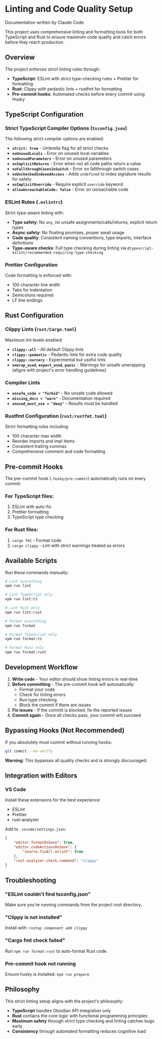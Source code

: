 # Linting and Code Quality Setup

Documentation written by Claude Code

This project uses comprehensive linting and formatting tools for both TypeScript and Rust to ensure maximum code quality and catch errors before they reach production.

## Overview

The project enforces strict linting rules through:

- **TypeScript**: ESLint with strict type-checking rules + Prettier for formatting
- **Rust**: Clippy with pedantic lints + rustfmt for formatting
- **Pre-commit hooks**: Automated checks before every commit using Husky

## TypeScript Configuration

### Strict TypeScript Compiler Options (`tsconfig.json`)

The following strict compiler options are enabled:

- **`strict: true`** - Umbrella flag for all strict checks
- **`noUnusedLocals`** - Error on unused local variables
- **`noUnusedParameters`** - Error on unused parameters
- **`noImplicitReturns`** - Error when not all code paths return a value
- **`noFallthroughCasesInSwitch`** - Error on fallthrough switch cases
- **`noUncheckedIndexedAccess`** - Adds `undefined` to index signature results for safety
- **`noImplicitOverride`** - Require explicit `override` keyword
- **`allowUnreachableCode: false`** - Error on unreachable code

### ESLint Rules (`.eslintrc`)

Strict type-aware linting with:

- **Type safety**: No `any`, no unsafe assignments/calls/returns, explicit return types
- **Async safety**: No floating promises, proper await usage
- **Code quality**: Consistent naming conventions, type imports, interface definitions
- **Type-aware checks**: Full type checking during linting via `@typescript-eslint/recommended-requiring-type-checking`

### Prettier Configuration

Code formatting is enforced with:

- 100 character line width
- Tabs for indentation
- Semicolons required
- LF line endings

## Rust Configuration

### Clippy Lints (`rust/Cargo.toml`)

Maximum lint levels enabled:

- **`clippy::all`** - All default Clippy lints
- **`clippy::pedantic`** - Pedantic lints for extra code quality
- **`clippy::nursery`** - Experimental but useful lints
- **`unwrap_used`**, **`expect_used`**, **`panic`** - Warnings for unsafe unwrapping (aligns with project's error handling guidelines)

### Compiler Lints

- **`unsafe_code = "forbid"`** - No unsafe code allowed
- **`missing_docs = "warn"`** - Documentation required
- **`unused_must_use = "deny"`** - Results must be handled

### Rustfmt Configuration (`rust/rustfmt.toml`)

Strict formatting rules including:

- 100 character max width
- Reorder imports and impl items
- Consistent trailing commas
- Comprehensive comment and code formatting

## Pre-commit Hooks

The pre-commit hook (`.husky/pre-commit`) automatically runs on every commit:

### For TypeScript files:

1. ESLint with auto-fix
2. Prettier formatting
3. TypeScript type checking

### For Rust files:

1. `cargo fmt` - Format code
2. `cargo clippy` - Lint with strict warnings treated as errors

## Available Scripts

Run these commands manually:

```bash
# Lint everything
npm run lint

# Lint TypeScript only
npm run lint:ts

# Lint Rust only
npm run lint:rust

# Format everything
npm run format

# Format TypeScript only
npm run format:ts

# Format Rust only
npm run format:rust
```

## Development Workflow

1. **Write code** - Your editor should show linting errors in real-time
2. **Before committing** - The pre-commit hook will automatically:
   - Format your code
   - Check for linting errors
   - Run type checking
   - Block the commit if there are issues
3. **Fix issues** - If the commit is blocked, fix the reported issues
4. **Commit again** - Once all checks pass, your commit will succeed

## Bypassing Hooks (Not Recommended)

If you absolutely must commit without running hooks:

```bash
git commit --no-verify
```

**Warning**: This bypasses all quality checks and is strongly discouraged.

## Integration with Editors

### VS Code

Install these extensions for the best experience:

- ESLint
- Prettier
- rust-analyzer

Add to `.vscode/settings.json`:

```json
{
	"editor.formatOnSave": true,
	"editor.codeActionsOnSave": {
		"source.fixAll.eslint": true
	},
	"rust-analyzer.check.command": "clippy"
}
```

## Troubleshooting

### "ESLint couldn't find tsconfig.json"

Make sure you're running commands from the project root directory.

### "Clippy is not installed"

Install with: `rustup component add clippy`

### "Cargo fmt check failed"

Run `npm run format:rust` to auto-format Rust code.

### Pre-commit hook not running

Ensure husky is installed: `npm run prepare`

## Philosophy

This strict linting setup aligns with the project's philosophy:

- **TypeScript** handles Obsidian API integration only
- **Rust** contains the core logic with functional programming principles
- **Maximum safety** through strict type checking and linting catches bugs early
- **Consistency** through automated formatting reduces cognitive load
